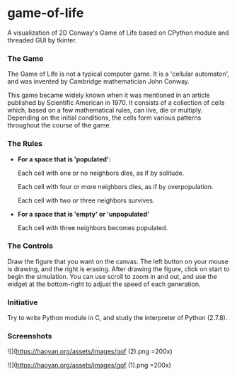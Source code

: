 # game-of-life
A visualization of 2D Conway's Game of Life based on CPython module and threaded GUI by tkinter.

### The Game

The Game of Life is not a typical computer game. It is a 'cellular automaton', and was invented by Cambridge mathematician John Conway.

This game became widely known when it was mentioned in an article published by Scientific American in 1970. It consists of a collection of cells which, based on a few mathematical rules, can live, die or multiply. Depending on the initial conditions, the cells form various patterns throughout the course of the game.

### The Rules

- **For a space that is 'populated':**

  Each cell with one or no neighbors dies, as if by solitude.

  Each cell with four or more neighbors dies, as if by overpopulation.

  Each cell with two or three neighbors survives.

- **For a space that is 'empty' or 'unpopulated'**

  Each cell with three neighbors becomes populated.

### The Controls

Draw the figure that you want on the canvas. The left button on your mouse is drawing, and the right is erasing. After drawing the figure, click on start to begin the simulation. You can use scroll to zoom in and out, and use the widget at the bottom-right to adjust the speed of each generation.

### Initiative

Try to write Python module in C, and study the interpreter of Python (2.7.8).

### Screenshots

![](https://haoyan.org/assets/images/gof (2).png =200x)

![](https://haoyan.org/assets/images/gof (1).png =200x)

